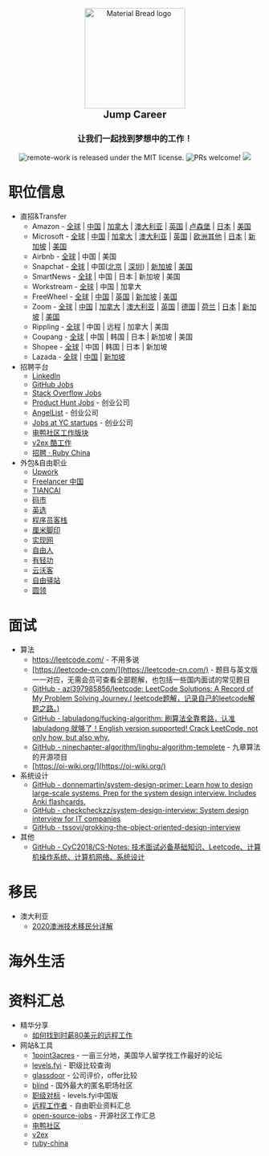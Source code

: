<p align="center" style="margin-bottom: 0px !important;">
  <img width="200" src="https://user-images.githubusercontent.com/104236542/165194013-59d0dd2c-08b0-42ec-9a5a-a4b211c2473f.png" alt="Material Bread logo" align="center">
</p>
<h1 align="center" style="margin-top:0px;font-weight:700;font-size:20px" >
  Jump Career
</h1>

<h3 align="center" >让我们一起找到梦想中的工作！</h3>
<p align="center">
  <a>
    <img src="https://img.shields.io/badge/license-MIT-blue.svg" alt="remote-work is released under the MIT license." />
  </a>
  <a>
    <img src="https://img.shields.io/badge/PRs-welcome-brightgreen.svg" alt="PRs welcome!" />
  </a>
  <a>
    <img src="https://img.shields.io/badge/license-CC--4.0--BY--NC--SA-lightgrey" />
  </a>
</p>

# 职位信息

- 直招&Transfer
  - Amazon - [全球](https://www.amazon.jobs/zh/) | [中国](https://www.amazon.jobs/zh/search?base_query=&loc_query=China&latitude=&longitude=&loc_group_id=&invalid_location=false&country=CHN&city=&region=&county=) | [加拿大](https://www.amazon.jobs/zh/search?base_query=&loc_query=Canada&latitude=&longitude=&loc_group_id=&invalid_location=false&country=CAN&city=&region=&county=) | [澳大利亚](https://www.amazon.jobs/zh/search?base_query=&loc_query=Australia&latitude=&longitude=&loc_group_id=&invalid_location=false&country=AUS&city=&region=&county=) | [英国](https://www.amazon.jobs/zh/search?base_query=&loc_query=UK&latitude=&longitude=&loc_group_id=&invalid_location=false&country=GBR&city=&region=&county=) | [卢森堡](https://www.amazon.jobs/zh/search?base_query=&loc_query=Canada&latitude=&longitude=&loc_group_id=&invalid_location=false&country=LUX&city=&region=&county=) | [日本](https://www.amazon.jobs/zh/search?base_query=&loc_query=Canada&latitude=&longitude=&loc_group_id=&invalid_location=false&country=JPN&city=&region=&county=) | [美国](https://www.amazon.jobs/zh/search?base_query=&loc_query=Canada&latitude=&longitude=&loc_group_id=&invalid_location=false&country=USA&city=&region=&county=)
  - Microsoft - [全球](https://careers.microsoft.com/professionals/us/en/search-results) | [中国](https://careers.microsoft.com/professionals/us/en/search-results?qcountry=China) | [加拿大](https://careers.microsoft.com/professionals/us/en/search-results?qcountry=Canada) | [澳大利亚](https://careers.microsoft.com/professionals/us/en/search-results?qcountry=Australia) | [英国](https://careers.microsoft.com/professionals/us/en/search-results?qcountry=United%20Kingdom) | [欧洲其他](https://careers.microsoft.com/professionals/us/en/locations#Europe) | [日本](https://careers.microsoft.com/professionals/us/en/search-results?qcountry=Japan) | [新加坡](https://careers.microsoft.com/professionals/us/en/search-results?qcountry=Singapore) | [美国](https://careers.microsoft.com/professionals/us/en/search-results?qcountry=United%20States)
  - Airbnb - [全球](https://careers.airbnb.com/positions/) | 中国 | 美国
  - Snapchat - [全球](https://snap.com/en-US/jobs) | 中国([北京](https://snap.com/en-US/jobs?locations=Beijing) | [深圳](https://snap.com/en-US/jobs?locations=Shenzhen)) | [新加坡](https://snap.com/en-US/jobs?locations=Singapore) | [美国](https://careers.microsoft.com/professionals/us/en/search-results?qcountry=United%20States)
  - SmartNews - [全球](https://careers.smartnews.com/jobs/) | 中国 | 日本 | 新加坡 | 美国
  - Workstream - [全球](https://careers.workstream.us/) | 中国 | 加拿大 
  - FreeWheel - [全球](https://comcast.jibeapply.com/main/jobs?keywords=freewheel&sortBy=relevance&page=1) | [中国](https://comcast.jibeapply.com/main/jobs?keywords=freewheel&sortBy=relevance&page=1&locations=Beijing,11,CN) | [英国](https://comcast.jibeapply.com/main/jobs?keywords=freewheel&sortBy=relevance&page=1&locations=London,,GB) | [新加坡](https://comcast.jibeapply.com/main/jobs?keywords=freewheel&sortBy=relevance&page=1&locations=Singapore,,SG) | [美国](https://comcast.jibeapply.com/main/jobs?keywords=freewheel&sortBy=relevance&page=1&location=us&stretch=10&stretchUnit=MILES)
  - Zoom - [全球](https://careers.zoom.us/jobs/search?page=1&query=) | [中国](https://www.zhipin.com/gongsi/56cf5a2d7754fc0b1nV729u6FA~~.html) | [加拿大](https://careers.zoom.us/jobs/search?page=1&country_codes%5B%5D=CA&query=) | [澳大利亚](https://careers.zoom.us/jobs/search?page=1&country_codes%5B%5D=AU&query=) | [英国](https://careers.zoom.us/jobs/search?page=1&country_codes%5B%5D=GB&query=) | [德国](https://careers.zoom.us/jobs/search?page=1&country_codes%5B%5D=DE&query=) | [荷兰](https://careers.zoom.us/jobs/search?page=1&country_codes%5B%5D=NL&query=) | [日本](https://careers.zoom.us/jobs/search?page=1&country_codes%5B%5D=JP&query=) | [新加坡](https://careers.zoom.us/jobs/search?page=1&country_codes%5B%5D=SG&query=) | [美国](https://careers.zoom.us/jobs/search?page=1&country_codes%5B%5D=US&query=)
  - Rippling - [全球](https://www.rippling.com/careers/open-roles) | 中国 | 远程 | 加拿大 | 美国
  - Coupang - [全球](https://www.coupang.jobs/en/jobs/) | 中国 | 韩国 | 日本 | 新加坡 | 美国
  - Shopee - [全球](https://careers.shopee.sg/jobs) | 中国 | 韩国 | 日本 | 新加坡
  - Lazada - [全球](https://www.lazada.com/en/careers/job-search/?category=) | [中国](https://www.lazada.com/en/careers/job-search/?category=&location=CHN) | [新加坡](https://www.lazada.com/en/careers/job-search/?category=&location=SGP)
- 招聘平台
  - [LinkedIn](https://www.linkedin.com/)
  - [GitHub Jobs](https://jobs.github.com/)
  - [Stack Overflow Jobs](https://stackoverflow.com/jobs)
  - [Product Hunt Jobs](https://www.producthunt.com/jobs) - 创业公司
  - [AngelList](https://angel.co/) - 创业公司
  - [Jobs at YC startups](https://news.ycombinator.com/jobs) - 创业公司
  - [电鸭社区工作版块](https://eleduck.com/categories/22)
  - [v2ex 酷工作](https://www.v2ex.com/?tab=jobs)
  - [招聘 · Ruby China](https://ruby-china.org/jobs)
- 外包&自由职业
  - [Upwork](https://www.upwork.com/)
  - [Freelancer 中国](https://www.freelancer.cn/)  
  - [TIANCAI](https://tiancai.pro/)  
  - [码市](https://mart.coding.net/)  
  - [英选](https://www.yingxuan.io/)  
  - [程序员客栈](https://www.proginn.com/)  
  - [厘米脚印](http://www.limijiaoyin.com/)  
  - [实现网](http://shixian.com/)  
  - [自由人](http://www.freemancn.com/)  
  - [有轻功](http://www.youqinggong.com/)  
  - [云沃客](https://www.clouderwork.com/)  
  - [自由驿站](https://ziyouyizhan.com/)  
  - [圆领](https://www.yuanling.com/)  

# 面试

* 算法
  * https://leetcode.com/ - 不用多说
  * [https://leetcode-cn.com/](https://leetcode-cn.com/) - 题目与英文版一一对应，无需会员可查看全部题解，也包括一些国内面试的常见题目
  * [GitHub - azl397985856/leetcode: LeetCode Solutions: A Record of My Problem Solving Journey.( leetcode题解，记录自己的leetcode解题之路。)](https://github.com/azl397985856/leetcode)
  * [GitHub - labuladong/fucking-algorithm: 刷算法全靠套路，认准 labuladong 就够了！English version supported! Crack LeetCode, not only how, but also why.](https://github.com/labuladong/fucking-algorithm)
  * [GitHub - ninechapter-algorithm/linghu-algorithm-templete](https://github.com/ninechapter-algorithm/linghu-algorithm-templete) - 九章算法的开源项目
  * [https://oi-wiki.org/](https://oi-wiki.org/)
* 系统设计
  * [GitHub - donnemartin/system-design-primer: Learn how to design large-scale systems. Prep for the system design interview. Includes Anki flashcards.](https://github.com/donnemartin/system-design-primer)
  * [GitHub - checkcheckzz/system-design-interview: System design interview for IT companies](https://github.com/checkcheckzz/system-design-interview)
  * [GitHub - tssovi/grokking-the-object-oriented-design-interview](https://github.com/tssovi/grokking-the-object-oriented-design-interview)
* 其他
  * [GitHub - CyC2018/CS-Notes: 技术面试必备基础知识、Leetcode、计算机操作系统、计算机网络、系统设计](https://github.com/CyC2018/CS-Notes)

# 移民

- 澳大利亚
  - [2020澳洲技术移民分详解](https://zhuanlan.zhihu.com/p/39336962)

# 海外生活

# 资料汇总

- 精华分享
  - [如何找到时薪80美元的远程工作](https://geekplux.com/posts/how-to-get-jobs-pay-80-dollars-per-hour-1)
- 网站&工具
  - [1point3acres](https://www.1point3acres.com/) - 一亩三分地，美国华人留学找工作最好的论坛
  - [levels.fyi](https://www.levels.fyi/) - 职级比较查询
  - [glassdoor](https://www.glassdoor.com/) - 公司评价，offer比较
  - [blind](https://www.teamblind.com/) - 国外最大的匿名职场社区
  - [职级对标](https://duibiao.info/) - levels.fyi中国版
  - [远程工作者](https://www.yuque.com/greatghoul/remote) - 自由职业资料汇总
  - [open-source-jobs](https://github.com/t9tio/open-source-jobs) - 开源社区工作汇总
  - [电鸭社区](https://eleduck.com/)
  - [v2ex ](https://www.v2ex.com/)
  - [ruby-china](https://ruby-china.org)
